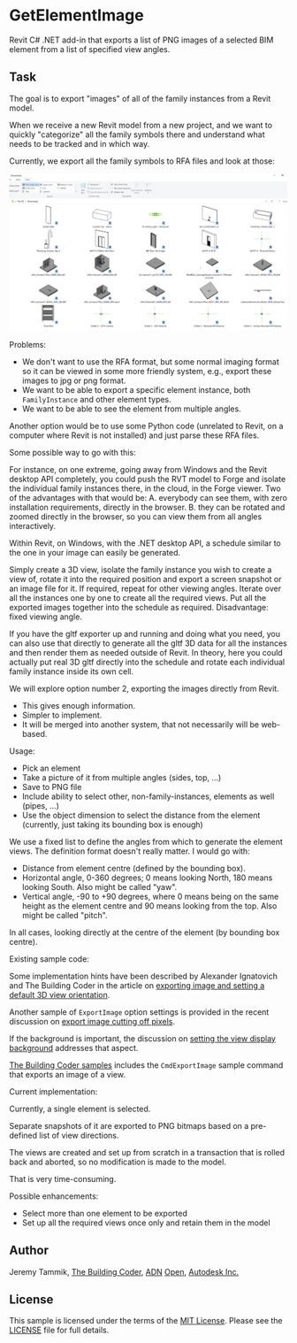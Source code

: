 # GetElementImage

Revit C# .NET add-in that exports a list of PNG images of a selected BIM element from a list of specified view angles.

## Task

The goal is to export "images" of all of the family instances from a Revit model.

When we receive a new Revit model from a new project, and we want to quickly "categorize" all the family symbols there and understand what needs to be tracked and in which way.

Currently, we export all the family symbols to RFA files and look at those:

![RFA thumbnails in Windows Explorer](img/windows_explorer_with_rfa_thumbnails.png "RFA thumbnails in Windows Explorer")

Problems:

- We don't want to use the RFA format, but some normal imaging format so it can be viewed in some more friendly system, e.g., export these images to jpg or png format.
- We want to be able to export a specific element instance, both `FamilyInstance` and other element types.
- We want to be able to see the element from multiple angles.  

Another option would be to use some Python code (unrelated to Revit, on a computer where Revit is not installed) and just parse these RFA files.

Some possible way to go with this:

For instance, on one extreme, going away from Windows and the Revit desktop API completely, you could push the RVT model to Forge and isolate the individual family instances there, in the cloud, in the Forge viewer. Two of the advantages with that would be: A. everybody can see them, with zero installation requirements, directly in the browser. B. they can be rotated and zoomed directly in the browser, so you can view them from all angles interactively.

Within Revit, on Windows, with the .NET desktop API, a schedule similar to the one in your image can easily be generated.

Simply create a 3D view, isolate the family instance you wish to create a view of, rotate it into the required position and export a screen snapshot or an image file for it. If required, repeat for other viewing angles. Iterate over all the instances one by one to create all the required views. Put all the exported images together into the schedule as required. Disadvantage: fixed viewing angle.

If you have the gltf exporter up and running and doing what you need, you can also use that directly to generate all the gltf 3D data for all the instances and then render them as needed outside of Revit. In theory, here you could actually put real 3D gltf directly into the schedule and rotate each individual family instance inside its own cell.

We will explore option number 2, exporting the images directly from Revit. 

- This gives enough information.
- Simpler to implement.
- It will be merged into another system, that not necessarily will be web-based.

Usage:

- Pick an element
- Take a picture of it from multiple angles (sides, top, ...)
- Save to PNG file
- Include ability to select other, non-family-instances, elements as well (pipes, ...)
- Use the object dimension to select the distance from the element (currently, just taking its bounding box is enough)

We use a fixed list to define the angles from which to generate the element views.
The definition format doesn't really matter. I would go with:

- Distance from element centre (defined by the bounding box).
- Horizontal angle, 0-360 degrees; 0 means looking North, 180 means looking South. Also might be called "yaw".
- Vertical angle, -90 to +90 degrees, where 0 means being on the same height as the element centre and 90 means looking from the top. Also might be called "pitch".

In all cases, looking directly at the centre of the element (by bounding box centre).

Existing sample code:

Some implementation hints have been described by Alexander Ignatovich and The Building Coder in the article 
on [exporting image and setting a default 3D view orientation](https://thebuildingcoder.typepad.com/blog/2013/08/setting-a-default-3d-view-orientation.html).

Another sample of `ExportImage` option settings is provided in the recent discussion on [export image cutting off pixels](https://thebuildingcoder.typepad.com/blog/2020/06/creating-material-texture-and-retaining-pixels.html#3).

If the background is important, the discussion on [setting the view display background](https://thebuildingcoder.typepad.com/blog/2013/12/setting-the-view-display-background.html) addresses that aspect.

[The Building Coder samples]() includes the `CmdExportImage` sample command that exports an image of a view.

Current implementation:

Currently, a single element is selected.

Separate snapshots of it are exported to PNG bitmaps based on a pre-defined list of view directions.

The views are created and set up from scratch in a transaction that is rolled back and aborted, so no modification is made to the model.

That is very time-consuming.

Possible enhancements:

- Select more than one element to be exported
- Set up all the required views once only and retain them in the model

## <a name="author"></a>Author

Jeremy Tammik, [The Building Coder](http://thebuildingcoder.typepad.com), [ADN](http://www.autodesk.com/adn) [Open](http://www.autodesk.com/adnopen), [Autodesk Inc.](http://www.autodesk.com)

## <a name="license"></a>License

This sample is licensed under the terms of the [MIT License](http://opensource.org/licenses/MIT).
Please see the [LICENSE](LICENSE) file for full details.


